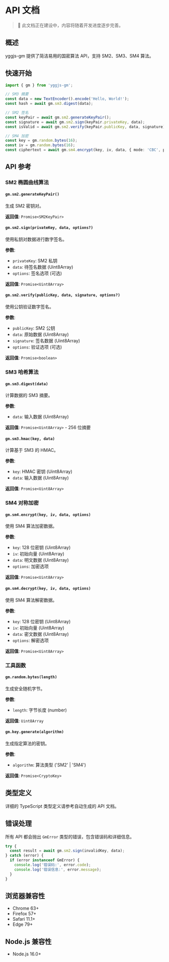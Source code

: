 # API 文档

> 🚧 此文档正在建设中，内容将随着开发进度逐步完善。

## 概述

yggjs-gm 提供了简洁易用的国密算法 API，支持 SM2、SM3、SM4 算法。

## 快速开始

```typescript
import { gm } from 'yggjs-gm';

// SM3 摘要
const data = new TextEncoder().encode('Hello, World!');
const hash = await gm.sm3.digest(data);

// SM2 签名
const keyPair = await gm.sm2.generateKeyPair();
const signature = await gm.sm2.sign(keyPair.privateKey, data);
const isValid = await gm.sm2.verify(keyPair.publicKey, data, signature);

// SM4 加密
const key = gm.random.bytes(16);
const iv = gm.random.bytes(16);
const ciphertext = await gm.sm4.encrypt(key, iv, data, { mode: 'CBC', padding: 'PKCS7' });
```

## API 参考

### SM2 椭圆曲线算法

#### `gm.sm2.generateKeyPair()`

生成 SM2 密钥对。

**返回值**: `Promise<SM2KeyPair>`

#### `gm.sm2.sign(privateKey, data, options?)`

使用私钥对数据进行数字签名。

**参数**:
- `privateKey`: SM2 私钥
- `data`: 待签名数据 (Uint8Array)
- `options`: 签名选项 (可选)

**返回值**: `Promise<Uint8Array>`

#### `gm.sm2.verify(publicKey, data, signature, options?)`

使用公钥验证数字签名。

**参数**:
- `publicKey`: SM2 公钥
- `data`: 原始数据 (Uint8Array)
- `signature`: 签名数据 (Uint8Array)
- `options`: 验证选项 (可选)

**返回值**: `Promise<boolean>`

### SM3 哈希算法

#### `gm.sm3.digest(data)`

计算数据的 SM3 摘要。

**参数**:
- `data`: 输入数据 (Uint8Array)

**返回值**: `Promise<Uint8Array>` - 256 位摘要

#### `gm.sm3.hmac(key, data)`

计算基于 SM3 的 HMAC。

**参数**:
- `key`: HMAC 密钥 (Uint8Array)
- `data`: 输入数据 (Uint8Array)

**返回值**: `Promise<Uint8Array>`

### SM4 对称加密

#### `gm.sm4.encrypt(key, iv, data, options)`

使用 SM4 算法加密数据。

**参数**:
- `key`: 128 位密钥 (Uint8Array)
- `iv`: 初始向量 (Uint8Array)
- `data`: 明文数据 (Uint8Array)
- `options`: 加密选项

**返回值**: `Promise<Uint8Array>`

#### `gm.sm4.decrypt(key, iv, data, options)`

使用 SM4 算法解密数据。

**参数**:
- `key`: 128 位密钥 (Uint8Array)
- `iv`: 初始向量 (Uint8Array)
- `data`: 密文数据 (Uint8Array)
- `options`: 解密选项

**返回值**: `Promise<Uint8Array>`

### 工具函数

#### `gm.random.bytes(length)`

生成安全随机字节。

**参数**:
- `length`: 字节长度 (number)

**返回值**: `Uint8Array`

#### `gm.key.generate(algorithm)`

生成指定算法的密钥。

**参数**:
- `algorithm`: 算法类型 ('SM2' | 'SM4')

**返回值**: `Promise<CryptoKey>`

## 类型定义

详细的 TypeScript 类型定义请参考自动生成的 API 文档。

## 错误处理

所有 API 都会抛出 `GmError` 类型的错误，包含错误码和详细信息。

```typescript
try {
  const result = await gm.sm2.sign(invalidKey, data);
} catch (error) {
  if (error instanceof GmError) {
    console.log('错误码:', error.code);
    console.log('错误信息:', error.message);
  }
}
```

## 浏览器兼容性

- Chrome 63+
- Firefox 57+
- Safari 11.1+
- Edge 79+

## Node.js 兼容性

- Node.js 16.0+
